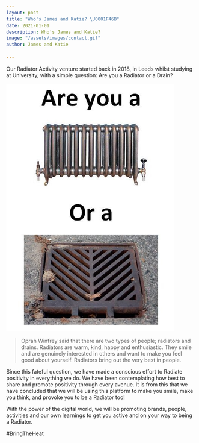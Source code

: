 ```yaml
---
layout: post
title: "Who's James and Katie? \U0001F46B"
date: 2021-01-01
description: Who's James and Katie?
image: "/assets/images/contact.gif"
author: James and Katie

---
```

Our Radiator Activity venture started back in 2018, in Leeds whilst studying at University, with a simple question: Are you a Radiator or a Drain?

![are you a radiator or a drain?](/assets/images/radiatorvsdrain.jpeg "Radiator vs. Drain")

> Oprah Winfrey said that there are two types of people; radiators and drains. Radiators are warm, kind, happy and enthusiastic. They smile and are genuinely interested in others and want to make you feel good about yourself. Radiators bring out the very best in people.

Since this fateful question, we have made a conscious effort to Radiate positivity in everything we do. We have been contemplating how best to share and promote positivity through every avenue. It is from this that we have concluded that we will be using this platform to make you smile, make you think, and provoke you to be a Radiator too!

With the power of the digital world, we will be promoting brands, people, activities and our own learnings to get you active and on your way to being a Radiator.

\#BringTheHeat